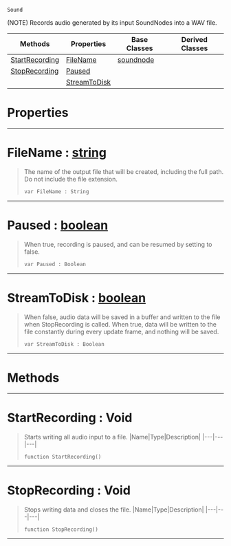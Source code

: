  `Sound`

(NOTE) Records audio generated by its input SoundNodes into a WAV file.

|Methods|Properties|Base Classes|Derived Classes|
|---|---|---|---|
|[ StartRecording](https://github.com/ZilchEngine/ZilchDocs/blob/master/code_reference/class_reference/recordingnode.markdown#startrecording-void)|[ FileName](https://github.com/ZilchEngine/ZilchDocs/blob/master/code_reference/class_reference/recordingnode.markdown#filename-zero-engine-doc)|[soundnode](https://github.com/ZilchEngine/ZilchDocs/blob/master/code_reference/class_reference/soundnode.markdown)| |
|[ StopRecording](https://github.com/ZilchEngine/ZilchDocs/blob/master/code_reference/class_reference/recordingnode.markdown#stoprecording-void)|[ Paused](https://github.com/ZilchEngine/ZilchDocs/blob/master/code_reference/class_reference/recordingnode.markdown#paused-zero-engine-docum)| | |
| |[ StreamToDisk](https://github.com/ZilchEngine/ZilchDocs/blob/master/code_reference/class_reference/recordingnode.markdown#streamtodisk-zero-engine)| | |


 #  Properties


---  
 #  FileName : [string](https://github.com/ZilchEngine/ZilchDocs/blob/master/code_reference/nada_base_types/string.markdown)

> The name of the output file that will be created, including the full path. Do not include the file extension.
> ``` lang=cpp, name=Nada
> var FileName : String


---  
 #  Paused : [boolean](https://github.com/ZilchEngine/ZilchDocs/blob/master/code_reference/nada_base_types/boolean.markdown)

> When true, recording is paused, and can be resumed by setting to false.
> ``` lang=cpp, name=Nada
> var Paused : Boolean


---  
 #  StreamToDisk : [boolean](https://github.com/ZilchEngine/ZilchDocs/blob/master/code_reference/nada_base_types/boolean.markdown)

> When false, audio data will be saved in a buffer and written to the file when StopRecording is called. When true, data will be written to the file constantly during every update frame, and nothing will be saved.
> ``` lang=cpp, name=Nada
> var StreamToDisk : Boolean


---  
 #  Methods


---  
 #  StartRecording : Void

> Starts writing all audio input to a file.
> |Name|Type|Description|
> |---|---|---|
> ``` lang=cpp, name=Nada
> function StartRecording()
> ``` 


---  
 #  StopRecording : Void

> Stops writing data and closes the file.
> |Name|Type|Description|
> |---|---|---|
> ``` lang=cpp, name=Nada
> function StopRecording()
> ``` 


---  
 

 